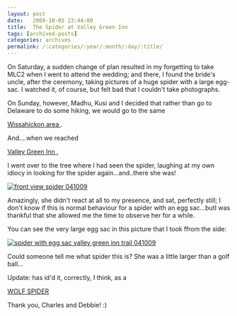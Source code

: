```yaml
---
layout: post
date:	2009-10-05 23:44:00
title:  The Spider at Valley Green Inn
tags: [archived-posts]
categories: archives
permalink: /:categories/:year/:month/:day/:title/
---
```

On Saturday, a sudden change of plan resulted in my forgetting to take MLC2 when I went to attend the wedding; and there, I found the bride's uncle, after the ceremony, taking pictures of a huge spider with a large egg-sac. I watched it, of course, but felt bad that I couldn't take photographs.

On Sunday, however, Madhu, Kusi and I decided that rather than go to Delaware to do some hiking, we would go to the same 

<a href="http://www.montcopa.org/parks/Wissahickon/Wissa-about.htm">Wissahickon area </a>.

 And....when we reached 

<a href="http://www.valleygreeninn.com/"> Valley Green Inn </a> , 

I went over to the tree where I had seen the spider, laughing at my own idiocy in looking for the spider again...and..there she was!

<a href="http://s562.photobucket.com/albums/ss67/pugaippadam/?action=view&current=IMG_7141.jpg" target="_blank"><img src="http://i562.photobucket.com/albums/ss67/pugaippadam/IMG_7141.jpg" border="0" alt="front view spider 041009"></a>

Amazingly, she didn't react at all to my presence, and sat, perfectly still; I don't know if this is normal behaviour for a spider with an egg sac...butI was thankful that she allowed me the time to observe her for a while.


You can see the very large egg sac in this picture that I took ffrom the side:


<a href="http://s562.photobucket.com/albums/ss67/pugaippadam/?action=view&current=IMG_7139.jpg" target="_blank"><img src="http://i562.photobucket.com/albums/ss67/pugaippadam/IMG_7139.jpg" border="0" alt="spider with egg sac valley green inn trail 041009"></a>


Could someone tell me what spider this is? She was a little larger than a golf ball...

Update: <LJ user="charleshaynes"> has id'd it, correctly, I think, as a 

<a href="http://en.wikipedia.org/wiki/Wolf_spider"> WOLF SPIDER </a>


Thank you, Charles and Debbie! :)
